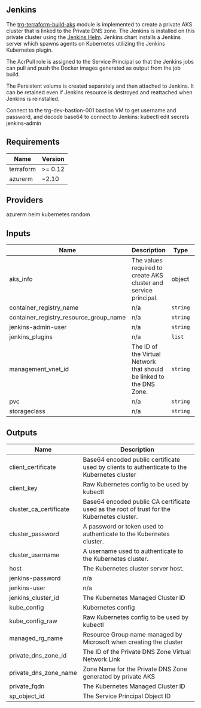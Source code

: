 ## Jenkins

The [trg-terraform-build-aks](https://bitbucket.org/mavenwave/trg-terraform-build-aks/src/master/) module is implemented to create a private AKS cluster that is linked to the Private DNS zone. The Jenkins is installed on this private cluster using the [Jenkins Helm](https://github.com/jenkinsci/helm-charts/tree/main/charts/jenkins). Jenkins chart installs a Jenkins server which spawns agents on Kubernetes utilizing the Jenkins Kubernetes plugin.

The AcrPull role is assigned to the Service Principal so that the Jenkins jobs can pull and push the Docker images generated as output from the job build.

The Persistent volume is created separately and then attached to Jenkins. It can be retained even if Jenkins resource is destroyed and reattached when Jenkins is reinstalled.

Connect to the trg-dev-bastion-001 bastion VM to get username and password, and decode base64 to connect to Jenkins:
kubectl edit secrets jenkins-admin

## Requirements

| Name | Version |
|------|---------|
| terraform | >= 0.12 |
| azurerm | =2.10 |

## Providers

azurerm 
helm
kubernetes
random

## Inputs

| Name | Description | Type | Default | Required |
|------|-------------|------|---------|:--------:|
| aks\_info |  The values required to create AKS cluster and service principal. | object | no |
| container\_registry\_name | n/a | `string` | `"OptimizeInsightsACRDev"` | no |
| container\_registry\_resource\_group\_name | n/a | `string` | `"rg-aks-dev-001"` | no |
| jenkins-admin-user | n/a | `string` | `"admin"` | no |
| jenkins\_plugins | n/a | `list` |  | no |
| management\_vnet\_id | The ID of the Virtual Network that should be linked to the DNS Zone. | `string` | `"/subscriptions/63a4467b-b46e-4f35-b623-1e5b076ef28c/resourceGroups/rg-internalnetwork-dev-001/providers/Microsoft.Network/virtualNetworks/vnet-dev-internal-mgmt-centralus-001"` | no |
| pvc | n/a | `string` | `"azure-managed-disk"` | no |
| storageclass | n/a | `string` | `"managed-premium-retain"` | no |

## Outputs

| Name | Description |
|------|-------------|
| client\_certificate | Base64 encoded public certificate used by clients to authenticate to the Kubernetes cluster |
| client\_key | Raw Kubernetes config to be used by kubectl |
| cluster\_ca\_certificate | Base64 encoded public CA certificate used as the root of trust for the Kubernetes cluster. |
| cluster\_password | A password or token used to authenticate to the Kubernetes cluster. |
| cluster\_username | A username used to authenticate to the Kubernetes cluster. |
| host | The Kubernetes cluster server host. |
| jenkins-password | n/a |
| jenkins-user | n/a |
| jenkins\_cluster\_id | The Kubernetes Managed Cluster ID |
| kube\_config | Kubernetes config |
| kube\_config\_raw | Raw Kubernetes config to be used by kubectl |
| managed\_rg\_name | Resource Group name managed by Microsoft when creating the cluster |
| private\_dns\_zone\_id | The ID of the Private DNS Zone Virtual Network Link |
| private\_dns\_zone\_name | Zone Name for the Private DNS Zone generated by private AKS |
| private\_fqdn | The Kubernetes Managed Cluster ID |
| sp\_object\_id | The Service Principal Object ID |